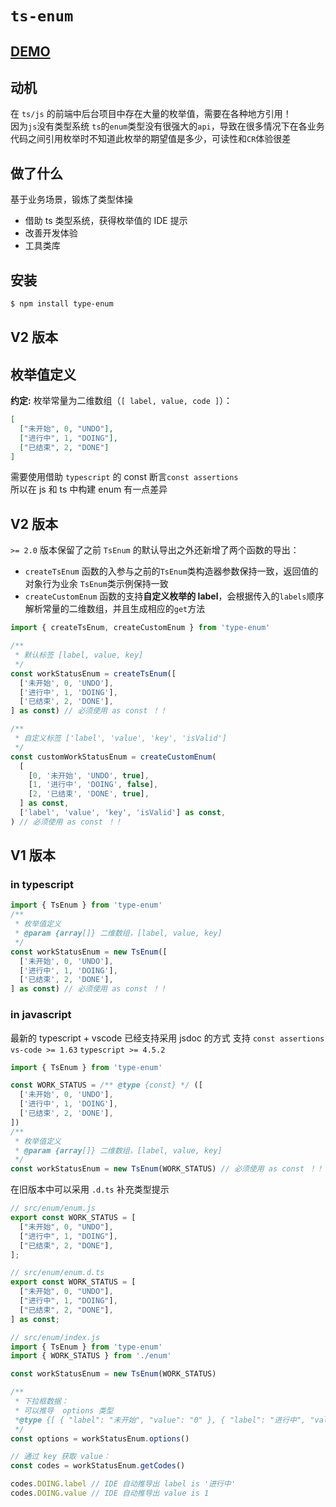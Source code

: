 # `ts-enum`

## [DEMO](https://codesandbox.io/embed/priceless-https-vv6my?fontsize=14&hidenavigation=1&theme=dark)

## **动机**

在 `ts/js` 的前端中后台项目中存在大量的枚举值，需要在各种地方引用！  
因为`js`没有类型系统 `ts`的`enum`类型没有很强大的`api`，导致在很多情况下在各业务代码之间引用枚举时不知道此枚举的期望值是多少，可读性和`CR`体验很差

## 做了什么

基于业务场景，锻炼了类型体操

- 借助 ts 类型系统，获得枚举值的 IDE 提示
- 改善开发体验
- 工具类库

## 安装

```bash
$ npm install type-enum
```

## V2 版本

## 枚举值定义

**约定:** 枚举常量为二维数组（`[ label, value, code ]`）：

```json
[
  ["未开始", 0, "UNDO"],
  ["进行中", 1, "DOING"],
  ["已结束", 2, "DONE"]
]
```

需要使用借助 `typescript` 的 const 断言`const assertions`  
所以在 js 和 ts 中构建 enum 有一点差异

## V2 版本

`>= 2.0` 版本保留了之前 `TsEnum` 的默认导出之外还新增了两个函数的导出：

- `createTsEnum` 函数的入参与之前的`TsEnum`类构造器参数保持一致，返回值的对象行为业余 `TsEnum`类示例保持一致
- `createCustomEnum` 函数的支持**自定义枚举的 label**，会根据传入的`labels`顺序解析常量的二维数组，并且生成相应的`get`方法

```ts
import { createTsEnum, createCustomEnum } from 'type-enum'

/**
 * 默认标签 [label, value, key]
 */
const workStatusEnum = createTsEnum([
  ['未开始', 0, 'UNDO'],
  ['进行中', 1, 'DOING'],
  ['已结束', 2, 'DONE'],
] as const) // 必须使用 as const ！！

/**
 * 自定义标签 ['label', 'value', 'key', 'isValid']
 */
const customWorkStatusEnum = createCustomEnum(
  [
    [0, '未开始', 'UNDO', true],
    [1, '进行中', 'DOING', false],
    [2, '已结束', 'DONE', true],
  ] as const,
  ['label', 'value', 'key', 'isValid'] as const,
) // 必须使用 as const ！！
```

## V1 版本

### in typescript

```ts
import { TsEnum } from 'type-enum'
/**
 * 枚举值定义
 * @param {array[]} 二维数组，[label, value, key]
 */
const workStatusEnum = new TsEnum([
  ['未开始', 0, 'UNDO'],
  ['进行中', 1, 'DOING'],
  ['已结束', 2, 'DONE'],
] as const) // 必须使用 as const ！！
```

### in javascript

最新的 typescript + vscode 已经支持采用 jsdoc 的方式 支持 `const assertions`  
`vs-code >= 1.63`
`typescript >= 4.5.2`

```js
import { TsEnum } from 'type-enum'

const WORK_STATUS = /** @type {const} */ ([
  ['未开始', 0, 'UNDO'],
  ['进行中', 1, 'DOING'],
  ['已结束', 2, 'DONE'],
])
/**
 * 枚举值定义
 * @param {array[]} 二维数组，[label, value, key]
 */
const workStatusEnum = new TsEnum(WORK_STATUS) // 必须使用 as const ！！
```

在旧版本中可以采用 `.d.ts` 补充类型提示

```js
// src/enum/enum.js
export const WORK_STATUS = [
  ["未开始", 0, "UNDO"],
  ["进行中", 1, "DOING"],
  ["已结束", 2, "DONE"],
];

// src/enum/enum.d.ts
export const WORK_STATUS = [
  ["未开始", 0, "UNDO"],
  ["进行中", 1, "DOING"],
  ["已结束", 2, "DONE"],
] as const;

// src/enum/index.js
import { TsEnum } from 'type-enum'
import { WORK_STATUS } from './enum'

const workStatusEnum = new TsEnum(WORK_STATUS)
```

```ts
/**
 * 下拉框数据：
 * 可以推导  options 类型
 *@type {[ { "label": "未开始", "value": "0" }, { "label": "进行中", "value": "1" }, { "label": "已结束", "value": "2" } ]}
 */
const options = workStatusEnum.options()

// 通过 key 获取 value：
const codes = workStatusEnum.getCodes()

codes.DOING.label // IDE 自动推导出 label is '进行中'
codes.DOING.value // IDE 自动推导出 value is 1
```
